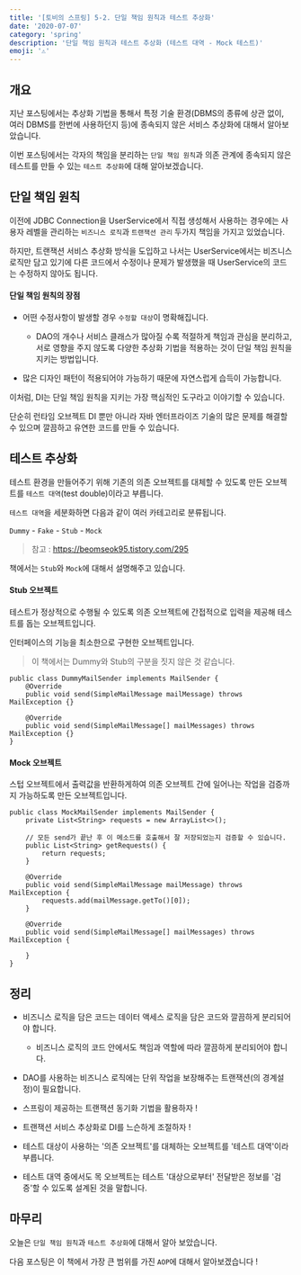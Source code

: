 ```yaml
---
title: '[토비의 스프링] 5-2. 단일 책임 원칙과 테스트 추상화'
date: '2020-07-07'
category: 'spring'
description: '단일 책임 원칙과 테스트 추상화 (테스트 대역 - Mock 테스트)'
emoji: '⚠️'
---
```


## 개요

지난 포스팅에서는 추상화 기법을 통해서 특정 기술 환경(DBMS의 종류에 상관 없이, 여러 DBMS를 한번에 사용하던지 등)에 종속되지 않은 서비스 추상화에 대해서 알아보았습니다.

이번 포스팅에서는 각자의 책임을 분리하는 `단일 책임 원칙`과 의존 관계에 종속되지 않은 테스트를 만들 수 있는 `테스트 추상화`에 대해 알아보겠습니다.

## 단일 책임 원칙

이전에 JDBC Connection을 UserService에서 직접 생성해서 사용하는 경우에는 사용자 레벨을 관리하는 `비즈니스 로직`과 `트랜잭션 관리` 두가지 책임을 가지고 있었습니다.

하지만, 트랜잭션 서비스 추상화 방식을 도입하고 나서는 UserService에서는 비즈니스 로직만 담고 있기에 다른 코드에서 수정이나 문제가 발생했을 때 UserService의 코드는 수정하지 않아도 됩니다.

#### 단일 책임 원칙의 장점

- 어떤 수정사항이 발생할 경우 `수정할 대상`이 명확해집니다.
    - DAO의 개수나 서비스 클래스가 많아질 수록 적절하게 책임과 관심을 분리하고, 서로 영향을 주지 않도록 다양한 추상화 기법을 적용하는 것이 단일 책임 원칙을 지키는 방법입니다.

- 많은 디자인 패턴이 적용되어야 가능하기 때문에 자연스럽게 습득이 가능합니다.

이처럼, DI는 단일 책임 원칙을 지키는 가장 핵심적인 도구라고 이야기할 수 있습니다.

단순히 런타임 오브젝트 DI 뿐만 아니라 자바 엔터프라이즈 기술의 많은 문제를 해결할 수 있으며 깔끔하고 유연한 코드를 만들 수 있습니다.

## 테스트 추상화

테스트 환경을 만들어주기 위해 기존의 의존 오브젝트를 대체할 수 있도록 만든 오브젝트를 `테스트 대역`(test double)이라고 부릅니다.

`테스트 대역`을 세분화하면 다음과 같이 여러 카테고리로 분류됩니다.

`Dummy` - `Fake` - `Stub` - `Mock`

> 참고 : https://beomseok95.tistory.com/295

책에서는 `Stub`와 `Mock`에 대해서 설명해주고 있습니다.

#### Stub 오브젝트

테스트가 정상적으로 수행될 수 있도록 의존 오브젝트에 간접적으로 입력을 제공해 테스트를 돕는 오브젝트입니다.

인터페이스의 기능을 최소한으로 구현한 오브젝트입니다.

> 이 책에서는 Dummy와 Stub의 구분을 짓지 않은 것 같습니다.

```java:title=Java
public class DummyMailSender implements MailSender {
    @Override
    public void send(SimpleMailMessage mailMessage) throws MailException {}
    
    @Override
    public void send(SimpleMailMessage[] mailMessages) throws MailException {}
}
```

#### Mock 오브젝트

스텁 오브젝트에서 출력값을 반환하게하여 의존 오브젝트 간에 일어나는 작업을 검증까지 가능하도록 만든 오브젝트입니다.

```java:title=Java
public class MockMailSender implements MailSender {
    private List<String> requests = new ArrayList<>();

    // 모든 send가 끝난 후 이 메소드를 호출해서 잘 저장되었는지 검증할 수 있습니다.
    public List<String> getRequests() {
        return requests; 
    }

    @Override
    public void send(SimpleMailMessage mailMessage) throws MailException {
        requests.add(mailMessage.getTo()[0]);
    }

    @Override
    public void send(SimpleMailMessage[] mailMessages) throws MailException {

    }
}
```

## 정리

- 비즈니스 로직을 담은 코드는 데이터 액세스 로직을 담은 코드와 깔끔하게 분리되어야 합니다.

    - 비즈니스 로직의 코드 안에서도 책임과 역할에 따라 깔끔하게 분리되어야 합니다.

- DAO를 사용하는 비즈니스 로직에는 단위 작업을 보장해주는 트랜잭션(의 경계설정)이 필요합니다.

- 스프링이 제공하는 트랜잭션 동기화 기법을 활용하자 !

- 트랜잭션 서비스 추상화로 DI를 느슨하게 조절하자 !

- 테스트 대상이 사용하는 '의존 오브젝트'를 대체하는 오브젝트를 '테스트 대역'이라 부릅니다.

- 테스트 대역 중에서도 목 오브젝트는 테스트 '대상으로부터' 전달받은 정보를 '검증'할 수 있도록 설계된 것을 말합니다.

## 마무리

오늘은 `단일 책임 원칙`과 `테스트 추상화`에 대해서 알아 보았습니다.

다음 포스팅은 이 책에서 가장 큰 범위를 가진 `AOP`에 대해서 알아보겠습니다 !